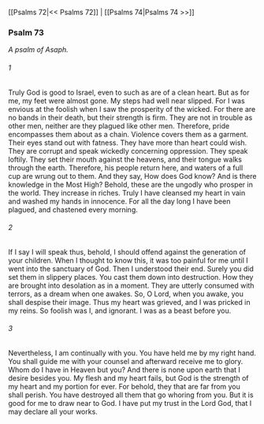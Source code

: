 [[Psalms 72|<< Psalms 72]]  |  [[Psalms 74|Psalms 74 >>]]

### Psalm 73

*A psalm of Asaph.*

###### 1
Truly God is good to Israel, even to such as are of a clean heart. But as for me, my feet were almost gone. My steps had well near slipped. For I was envious at the foolish when I saw the prosperity of the wicked. For there are no bands in their death, but their strength is firm. They are not in trouble as other men, neither are they plagued like other men. Therefore, pride encompasses them about as a chain. Violence covers them as a garment. Their eyes stand out with fatness. They have more than heart could wish. They are corrupt and speak wickedly concerning oppression. They speak loftily. They set their mouth against the heavens, and their tongue walks through the earth. Therefore, his people return here, and waters of a full cup are wrung out to them. And they say, How does God know? And is there knowledge in the Most High? Behold, these are the ungodly who prosper in the world. They increase in riches. Truly I have cleansed my heart in vain and washed my hands in innocence. For all the day long I have been plagued, and chastened every morning.

###### 2
If I say I will speak thus, behold, I should offend against the generation of your children. When I thought to know this, it was too painful for me until I went into the sanctuary of God. Then I understood their end. Surely you did set them in slippery places. You cast them down into destruction. How they are brought into desolation as in a moment. They are utterly consumed with terrors, as a dream when one awakes. So, O Lord, when you awake, you shall despise their image. Thus my heart was grieved, and I was pricked in my reins. So foolish was I, and ignorant. I was as a beast before you.

###### 3
Nevertheless, I am continually with you. You have held me by my right hand. You shall guide me with your counsel and afterward receive me to glory. Whom do I have in Heaven but you? And there is none upon earth that I desire besides you. My flesh and my heart fails, but God is the strength of my heart and my portion for ever. For behold, they that are far from you shall perish. You have destroyed all them that go whoring from you. But it is good for me to draw near to God. I have put my trust in the Lord God, that I may declare all your works.